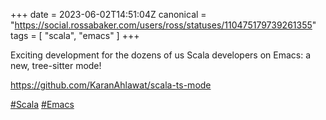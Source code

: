 +++
date = 2023-06-02T14:51:04Z
canonical = "https://social.rossabaker.com/users/ross/statuses/110475179739261355"
tags = [ "scala", "emacs" ]
+++

<p>Exciting development for the dozens of us Scala developers on Emacs: a new, tree-sitter mode!</p><p><a href="https://github.com/KaranAhlawat/scala-ts-mode" target="_blank" rel="nofollow noopener noreferrer"><span class="invisible">https://</span><span class="ellipsis">github.com/KaranAhlawat/scala-</span><span class="invisible">ts-mode</span></a></p><p><a href="https://social.rossabaker.com/tags/Scala" class="mention hashtag" rel="tag">#<span>Scala</span></a> <a href="https://social.rossabaker.com/tags/Emacs" class="mention hashtag" rel="tag">#<span>Emacs</span></a></p>
